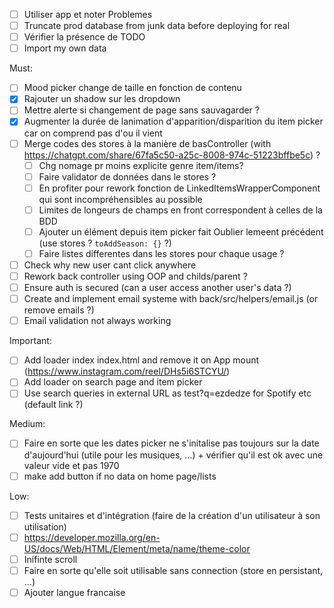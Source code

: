 - [ ] Utiliser app et noter Problemes
- [ ] Truncate prod database from junk data before deploying for real
- [ ] Vérifier la présence de TODO
- [ ] Import my own data

Must:
- [ ] Mood picker change de taille en fonction de contenu
- [x] Rajouter un shadow sur les dropdown
- [ ] Mettre alerte si changement de page sans sauvagarder ?
- [x] Augmenter la durée de lanimation d'apparition/disparition du item picker car on comprend pas d'ou il vient 
- [ ] Merge codes des stores à la manière de basController (with https://chatgpt.com/share/67fa5c50-a25c-8008-974c-51223bffbe5c) ?
  - [ ] Chg nomage pr moins explicite genre item/items?
  - [ ] Faire validator de données dans le stores ?
  - [ ] En profiter pour rework fonction de LinkedItemsWrapperComponent qui sont incompréhensibles au possible
  - [ ] Limites de longeurs de champs en front correspondent à celles de la BDD
  - [ ] Ajouter un élément depuis item picker fait Oublier lemeent précédent (use stores ? `toAddSeason: {}` ?)
  - [ ] Faire listes differentes dans les stores pour chaque usage ?
- [ ] Check why new user cant click anywhere
- [ ] Rework back controller using OOP and childs/parent ?
- [ ] Ensure auth is secured (can a user access another user's data ?)
- [ ] Create and implement email systeme with back/src/helpers/email.js (or remove emails ?)
- [ ] Email validation not always working

Important:
- [ ] Add loader index index.html and remove it on App mount (https://www.instagram.com/reel/DHs5i6STCYU/)
- [ ] Add loader on search page and item picker
- [ ] Use search queries in external URL as test?q=ezdedze for Spotify etc (default link ?)

Medium:
- [ ] Faire en sorte que les dates picker ne s'initalise pas toujours sur la date d'aujourd'hui (utile pour les musiques, …) + vérifier qu'il est ok avec une valeur vide et pas 1970
- [ ] make add button if no data on home page/lists

Low:
- [ ] Tests unitaires et d'intégration (faire de la création d'un utilisateur à son utilisation)
- [ ] https://developer.mozilla.org/en-US/docs/Web/HTML/Element/meta/name/theme-color
- [ ] Inifinte scroll
- [ ] Faire en sorte qu'elle soit utilisable sans connection (store en persistant, ...)
- [ ] Ajouter langue francaise